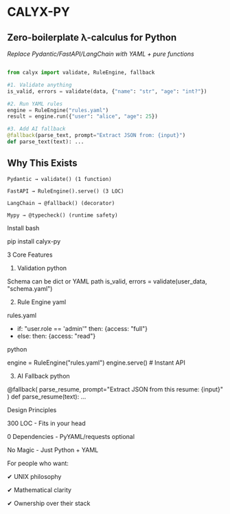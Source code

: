 # CALYX-PY
## Zero-boilerplate λ-calculus for Python

*Replace Pydantic/FastAPI/LangChain with YAML + pure functions*

```python

from calyx import validate, RuleEngine, fallback

#1. Validate anything
is_valid, errors = validate(data, {"name": "str", "age": "int?"})

#2. Run YAML rules
engine = RuleEngine("rules.yaml")
result = engine.run({"user": "alice", "age": 25})

#3. Add AI fallback
@fallback(parse_text, prompt="Extract JSON from: {input}")
def parse_text(text): ...
```
## Why This Exists

    Pydantic → validate() (1 function)

    FastAPI → RuleEngine().serve() (3 LOC)

    LangChain → @fallback() (decorator)

    Mypy → @typecheck() (runtime safety)

Install
bash

pip install calyx-py

3 Core Features
1. Validation
python

Schema can be dict or YAML path
is_valid, errors = validate(user_data, "schema.yaml")

2. Rule Engine
yaml

rules.yaml
- if: "user.role == 'admin'"
  then: {access: "full"}
- else:
  then: {access: "read"}

python

engine = RuleEngine("rules.yaml")
engine.serve()  # Instant API

3. AI Fallback
python

@fallback(
    parse_resume, 
    prompt="Extract JSON from this resume: {input}"
)
def parse_resume(text): ...

Design Principles

300 LOC - Fits in your head

0 Dependencies - PyYAML/requests optional

No Magic - Just Python + YAML

For people who want:

✔ UNIX philosophy

✔ Mathematical clarity

✔ Ownership over their stack

